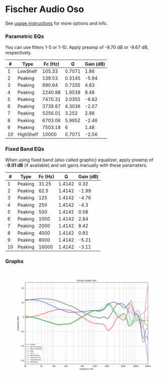 # Fischer Audio Oso
See [usage instructions](https://github.com/jaakkopasanen/AutoEq#usage) for more options and info.

### Parametric EQs
You can use filters 1-5 or 1-10. Apply preamp of -9.70 dB or -9.67 dB, respectively.

|   # | Type      |   Fc (Hz) |      Q |   Gain (dB) |
|-----|-----------|-----------|--------|-------------|
|   1 | LowShelf  |    105.33 | 0.7071 |        1.86 |
|   2 | Peaking   |    139.53 | 0.3145 |       -5.94 |
|   3 | Peaking   |    890.64 | 0.7335 |        4.83 |
|   4 | Peaking   |   2240.98 | 1.9538 |        8.48 |
|   5 | Peaking   |   7470.31 | 3.0355 |       -6.82 |
|   6 | Peaking   |   3739.87 | 4.3036 |       -2.07 |
|   7 | Peaking   |   5256.01 | 3.252  |        2.98 |
|   8 | Peaking   |   6703.06 | 5.9952 |       -2.46 |
|   9 | Peaking   |   7503.18 | 6      |        1.48 |
|  10 | HighShelf |  10000    | 0.7071 |       -2.56 |

### Fixed Band EQs
When using fixed band (also called graphic) equalizer, apply preamp of **-9.01 dB** (if available) and set gains manually with these parameters.

|   # | Type    |   Fc (Hz) |      Q |   Gain (dB) |
|-----|---------|-----------|--------|-------------|
|   1 | Peaking |     31.25 | 1.4142 |        0.32 |
|   2 | Peaking |     62.5  | 1.4142 |       -1.99 |
|   3 | Peaking |    125    | 1.4142 |       -4.76 |
|   4 | Peaking |    250    | 1.4142 |       -4.3  |
|   5 | Peaking |    500    | 1.4142 |        0.58 |
|   6 | Peaking |   1000    | 1.4142 |        2.84 |
|   7 | Peaking |   2000    | 1.4142 |        8.42 |
|   8 | Peaking |   4000    | 1.4142 |        0.92 |
|   9 | Peaking |   8000    | 1.4142 |       -5.21 |
|  10 | Peaking |  16000    | 1.4142 |       -3.11 |

### Graphs
![](./Fischer%20Audio%20Oso.png)
